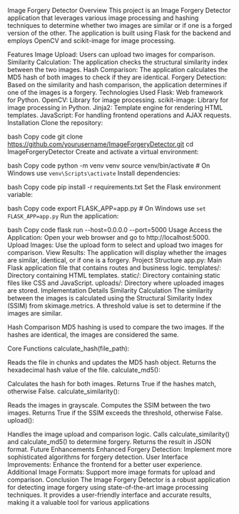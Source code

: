 Image Forgery Detector
Overview
This project is an Image Forgery Detector application that leverages various image processing and hashing techniques to determine whether two images are similar or if one is a forged version of the other. The application is built using Flask for the backend and employs OpenCV and scikit-image for image processing.

Features
Image Upload: Users can upload two images for comparison.
Similarity Calculation: The application checks the structural similarity index between the two images.
Hash Comparison: The application calculates the MD5 hash of both images to check if they are identical.
Forgery Detection: Based on the similarity and hash comparison, the application determines if one of the images is a forgery.
Technologies Used
Flask: Web framework for Python.
OpenCV: Library for image processing.
scikit-image: Library for image processing in Python.
Jinja2: Template engine for rendering HTML templates.
JavaScript: For handling frontend operations and AJAX requests.
Installation
Clone the repository:

bash
Copy code
git clone https://github.com/yourusername/ImageForgeryDetector.git
cd ImageForgeryDetector
Create and activate a virtual environment:

bash
Copy code
python -m venv venv
source venv/bin/activate   # On Windows use `venv\Scripts\activate`
Install dependencies:

bash
Copy code
pip install -r requirements.txt
Set the Flask environment variable:

bash
Copy code
export FLASK_APP=app.py  # On Windows use `set FLASK_APP=app.py`
Run the application:

bash
Copy code
flask run --host=0.0.0.0 --port=5000
Usage
Access the Application: Open your web browser and go to http://localhost:5000.
Upload Images: Use the upload form to select and upload two images for comparison.
View Results: The application will display whether the images are similar, identical, or if one is a forgery.
Project Structure
app.py: Main Flask application file that contains routes and business logic.
templates/: Directory containing HTML templates.
static/: Directory containing static files like CSS and JavaScript.
uploads/: Directory where uploaded images are stored.
Implementation Details
Similarity Calculation
The similarity between the images is calculated using the Structural Similarity Index (SSIM) from skimage.metrics. A threshold value is set to determine if the images are similar.

Hash Comparison
MD5 hashing is used to compare the two images. If the hashes are identical, the images are considered the same.

Core Functions
calculate_hash(file_path):

Reads the file in chunks and updates the MD5 hash object.
Returns the hexadecimal hash value of the file.
calculate_md5():

Calculates the hash for both images.
Returns True if the hashes match, otherwise False.
calculate_similarity():

Reads the images in grayscale.
Computes the SSIM between the two images.
Returns True if the SSIM exceeds the threshold, otherwise False.
upload():

Handles the image upload and comparison logic.
Calls calculate_similarity() and calculate_md5() to determine forgery.
Returns the result in JSON format.
Future Enhancements
Enhanced Forgery Detection: Implement more sophisticated algorithms for forgery detection.
User Interface Improvements: Enhance the frontend for a better user experience.
Additional Image Formats: Support more image formats for upload and comparison.
Conclusion
The Image Forgery Detector is a robust application for detecting image forgery using state-of-the-art image processing techniques. It provides a user-friendly interface and accurate results, making it a valuable tool for various applications
